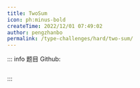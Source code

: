 ```yaml
---
title: TwoSum
icon: ph:minus-bold
createTime: 2022/12/01 07:49:02
author: pengzhanbo
permalink: /type-challenges/hard/two-sum/
---
```


::: info 题目
Github: []()

```ts

```

:::
